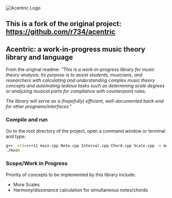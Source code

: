 ![Acentric Logo](/acentric_logo.png)

## This is a fork of the original project: https://github.com/r734/acentric

## Acentric: a work-in-progress music theory library and language
From the original readme: 
*"This is a work-in-progress library for music theory analysis. Its purpose is to assist students, musicians, and researchers with calculating and understanding complex music theory concepts and automating tedious tasks such as determining scale degrees or analyzing musical parts for compliance with counterpoint rules.*

*The library will serve as a (hopefully) efficient, well-documented *back-end for other programs/interfaces*."*

### Compile and run
Go to the root directory of the project, open a command window or terminal and type:

```sh
g++ -std=c++11 main.cpp Note.cpp Interval.cpp Chord.cpp Scale.cpp -o main                                
./main
```

### Scope/Work in Progress
Priority of concepts to be implemented by this library include:

* More Scales
* Harmony/dissonance calculation for simultaneous notes/chords
